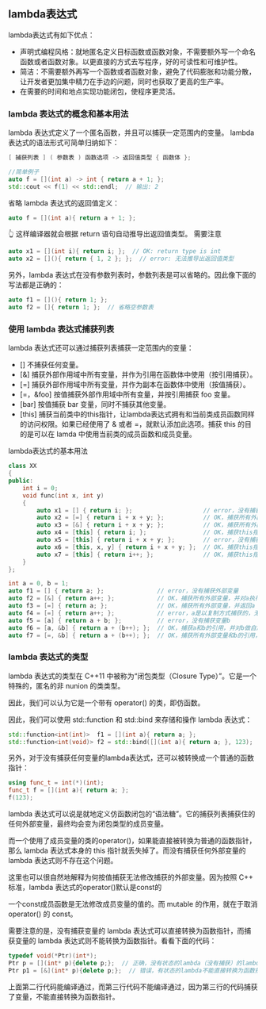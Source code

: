 ## lambda表达式

lambda表达式有如下优点：

- 声明式编程风格：就地匿名定义目标函数或函数对象，不需要额外写一个命名函数或者函数对象。以更直接的方式去写程序，好的可读性和可维护性。
- 简洁：不需要额外再写一个函数或者函数对象，避免了代码膨胀和功能分散，让开发者更加集中精力在手边的问题，同时也获取了更高的生产率。
- 在需要的时间和地点实现功能闭包，使程序更灵活。

### lambda 表达式的概念和基本用法

  lambda 表达式定义了一个匿名函数，并且可以捕获一定范围内的变量。
  lambda 表达式的语法形式可简单归纳如下：

```cpp
[ 捕获列表 ] ( 参数表 ) 函数选项 -> 返回值类型 { 函数体 };

//简单例子 
auto f = [](int a) -> int { return a + 1; };
std::cout << f(1) << std::endl;  // 输出: 2
```

省略 lambda 表达式的返回值定义：

```cpp
auto f = [](int a){ return a + 1; };
```

:point_up_2: 这样编译器就会根据 return 语句自动推导出返回值类型。
需要注意

```cpp
auto x1 = [](int i){ return i; };  // OK: return type is int
auto x2 = [](){ return { 1, 2 }; };  // error: 无法推导出返回值类型
```

另外，lambda 表达式在没有参数列表时，参数列表是可以省略的。因此像下面的写法都是正确的：

```cpp
auto f1 = [](){ return 1; };
auto f2 = []{ return 1; };  // 省略空参数表
```

### 使用 lambda 表达式捕获列表

lambda 表达式还可以通过捕获列表捕获一定范围内的变量：

- [] 不捕获任何变量。
- [&] 捕获外部作用域中所有变量，并作为引用在函数体中使用（按引用捕获）。
- [=] 捕获外部作用域中所有变量，并作为副本在函数体中使用（按值捕获）。
- [=，&foo] 按值捕获外部作用域中所有变量，并按引用捕获 foo 变量。
- [bar] 按值捕获 bar 变量，同时不捕获其他变量。
- [this] 捕获当前类中的this指针，让lambda表达式拥有和当前类成员函数同样的访问权限。如果已经使用了 & 或者 =，就默认添加此选项。捕获 this 的目的是可以在 lamda 中使用当前类的成员函数和成员变量。

lambda表达式的基本用法

```cpp
class XX
{
public:
    int i = 0;
    void func(int x, int y)
    {
        auto x1 = [] { return i; };                    // error，没有捕获外部变量
        auto x2 = [=] { return i + x + y; };           // OK，捕获所有外部变量
        auto x3 = [&] { return i + x + y; };           // OK，捕获所有外部变量
        auto x4 = [this] { return i; };                // OK，捕获this指针
        auto x5 = [this] { return i + x + y; };        // error，没有捕获x、y
        auto x6 = [this, x, y] { return i + x + y; };  // OK，捕获this指针、x、y
        auto x7 = [this] { return i++; };              // OK，捕获this指针，并修改成员的值
    }
};

int a = 0, b = 1;
auto f1 = [] { return a; };               // error，没有捕获外部变量
auto f2 = [&] { return a++; };            // OK，捕获所有外部变量，并对a执行自加运算
auto f3 = [=] { return a; };              // OK，捕获所有外部变量，并返回a
auto f4 = [=] { return a++; };            // error，a是以复制方式捕获的，无法修改
auto f5 = [a] { return a + b; };          // error，没有捕获变量b
auto f6 = [a, &b] { return a + (b++); };  // OK，捕获a和b的引用，并对b做自加运算
auto f7 = [=, &b] { return a + (b++); };  // OK，捕获所有外部变量和b的引用，并对b做自加运算
```

### lambda 表达式的类型

lambda 表达式的类型在 C++11 中被称为“闭包类型（Closure       Type）”。它是一个特殊的，匿名的非 nunion 的类类型。

因此，我们可以认为它是一个带有 operator() 的类，即仿函数。

因此，我们可以使用 std::function 和 std::bind 来存储和操作 lambda 表达式：

```cpp
std::function<int(int)>  f1 = [](int a){ return a; };
std::function<int(void)> f2 = std::bind([](int a){ return a; }, 123);
```

另外，对于没有捕获任何变量的lambda表达式，还可以被转换成一个普通的函数指针：

```cpp
using func_t = int(*)(int);
func_t f = [](int a){ return a; };
f(123);
```

lambda 表达式可以说是就地定义仿函数闭包的“语法糖”。它的捕获列表捕获住的任何外部变量，最终均会变为闭包类型的成员变量。

而一个使用了成员变量的类的operator()，如果能直接被转换为普通的函数指针，那么 lambda 表达式本身的 this 指针就丢失掉了。而没有捕获任何外部变量的 lambda 表达式则不存在这个问题。

这里也可以很自然地解释为何按值捕获无法修改捕获的外部变量。因为按照 C++ 标准，lambda 表达式的operator()默认是const的

一个const成员函数是无法修改成员变量的值的。而 mutable 的作用，就在于取消 operator() 的 const。

需要注意的是，没有捕获变量的 lambda 表达式可以直接转换为函数指针，而捕获变量的 lambda 表达式则不能转换为函数指针。看看下面的代码：

```cpp
typedef void(*Ptr)(int*);
Ptr p = [](int* p){delete p;};  // 正确，没有状态的lambda（没有捕获）的lambda表达式可以直接转换为函数指针
Ptr p1 = [&](int* p){delete p;};  // 错误，有状态的lambda不能直接转换为函数指针
```

上面第二行代码能编译通过，而第三行代码不能编译通过，因为第三行的代码捕获了变量，不能直接转换为函数指针。
